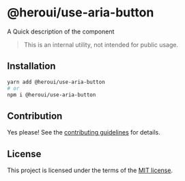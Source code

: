 # @heroui/use-aria-button

A Quick description of the component

> This is an internal utility, not intended for public usage.

## Installation

```sh
yarn add @heroui/use-aria-button
# or
npm i @heroui/use-aria-button
```

## Contribution

Yes please! See the
[contributing guidelines](https://github.com/heroui-inc/heroui/blob/master/CONTRIBUTING.md)
for details.

## License

This project is licensed under the terms of the
[MIT license](https://github.com/heroui-inc/heroui/blob/master/LICENSE).
